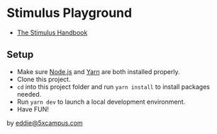 # Stimulus Playground

- [The Stimulus Handbook](https://stimulus.hotwired.dev/handbook/introduction)

## Setup

- Make sure [Node.js](https://nodejs.org/en/) and [Yarn](https://yarnpkg.com/) are both installed properly.
- Clone this project.
- `cd` into this project folder and run `yarn install` to install packages needed.
- Run `yarn dev` to launch a local development environment.
- Have FUN!

by eddie@5xcampus.com
